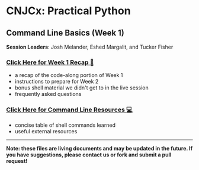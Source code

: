 # CNJCx: Practical Python
## Command Line Basics (Week 1)

**Session Leaders**: Josh Melander, Eshed Margalit, and Tucker Fisher

### [Click Here for Week 1 Recap :book:](cnjcx_week1_recap.md)
- a recap of the code-along portion of Week 1
- instructions to prepare for Week 2
- bonus shell material we didn't get to in the live session
- frequently asked questions

### [Click Here for Command Line Resources :computer:](cnjcx_week1_resources.md)
- concise table of shell commands learned
- useful external resources

-----
**Note: these files are living documents and may be updated in the future. If you have suggestions, please contact us or fork and submit a pull request!**
